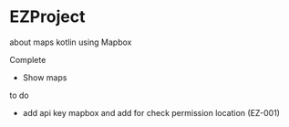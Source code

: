 # EZProject
about maps kotlin using Mapbox

Complete
- Show maps

to do
-  add api key mapbox and add for check permission location (EZ-001)
